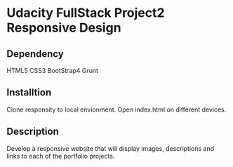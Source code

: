 # Udacity FullStack Project2 Responsive Design

## Dependency
HTML5
CSS3
BootStrap4
Grunt

## Installtion
Clone responsity to local envionment.
Open index.html on different devices.

## Description
Develop a responsive website that will display images, descriptions and links to each of the portfolio projects.
